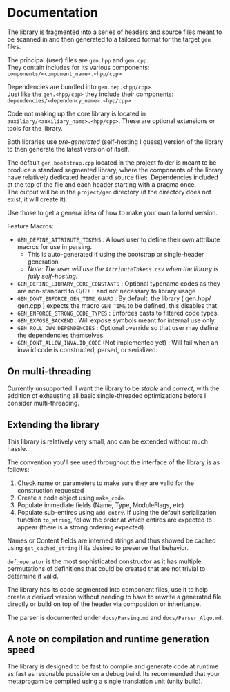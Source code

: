 # Documentation

The library is fragmented into a series of headers and source files meant to be scanned in and then generated to a tailored format for the target `gen` files.

The principal (user) files are `gen.hpp` and `gen.cpp`.  
They contain includes for its various components: `components/<component_name>.<hpp/cpp>`

Dependencies are bundled into `gen.dep.<hpp/cpp>`.  
Just like the `gen.<hpp/cpp>` they include their components: `dependencies/<dependency_name>.<hpp/cpp>`

Code not making up the core library is located in `auxiliary/<auxiliary_name>.<hpp/cpp>`. These are optional extensions or tools for the library.

Both libraries use *pre-generated* (self-hosting I guess) version of the library to then generate the latest version of itself.

The default `gen.bootstrap.cpp` located in the project folder is meant to be produce a standard segmented library, where the components of the library  
have relatively dedicated header and source files. Dependencies included at the top of the file and each header starting with a pragma once.  
The output will be in the `project/gen` directory (if the directory does not exist, it will create it).

Use those to get a general idea of how to make your own tailored version.

Feature Macros:

* `GEN_DEFINE_ATTRIBUTE_TOKENS` : Allows user to define their own attribute macros for use in parsing. 
  * This is auto-generated if using the bootstrap or single-header generation
  * *Note: The user will use the `AttributeTokens.csv` when the library is fully self-hosting.*
* `GEN_DEFINE_LIBRARY_CORE_CONSTANTS` : Optional typename codes as they are non-standard to C/C++ and not necessary to library usage
* `GEN_DONT_ENFORCE_GEN_TIME_GUARD` : By default, the library ( gen.hpp/ gen.cpp ) expects the macro `GEN_TIME` to be defined, this disables that.
* `GEN_ENFORCE_STRONG_CODE_TYPES` : Enforces casts to filtered code types.
* `GEN_EXPOSE_BACKEND` : Will expose symbols meant for internal use only.
* `GEN_ROLL_OWN_DEPENDENCIES` : Optional override so that user may define the dependencies themselves.
* `GEN_DONT_ALLOW_INVALID_CODE` (Not implemented yet) : Will fail when an invalid code is constructed, parsed, or serialized.

## On multi-threading

Currently unsupported. I want the library to be *stable* and *correct*, with the addition of exhausting all basic single-threaded optimizations before I consider multi-threading.

## Extending the library

This library is relatively very small, and can be extended without much hassle.

The convention you'll see used throughout the interface of the library is as follows:

1. Check name or parameters to make sure they are valid for the construction requested
2. Create a code object using `make_code`.
3. Populate immediate fields (Name, Type, ModuleFlags, etc)
4. Populate sub-entires using `add_entry`. If using the default serialization function `to_string`, follow the order at which entires are expected to appear (there is a strong ordering expected).

Names or Content fields are interned strings and thus showed be cached using `get_cached_string` if its desired to preserve that behavior.

`def_operator` is the most sophisticated constructor as it has multiple permutations of definitions that could be created that are not trivial to determine if valid.

The library has its code segmented into component files, use it to help create a derived version without needing to have to rewrite a generated file directly or build on top of the header via composition or inheritance.

The parser is documented under `docs/Parsing.md` and `docs/Parser_Algo.md`.

## A note on compilation and runtime generation speed

The library is designed to be fast to compile and generate code at runtime as fast as resonable possible on a debug build.
Its recommended that your metaprogam be compiled using a single translation unit (unity build).
